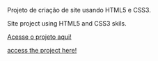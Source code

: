Projeto de criação de site usando HTML5 e CSS3.

Site project using HTML5 and CSS3 skils.

<a href="https://brunohenriquedeveloper.github.io/Projeto-Cordel/">Acesse o projeto aqui!</a> 

<a href="https://brunohenriquedeveloper.github.io/Projeto-Cordel/">access the project here!</a>